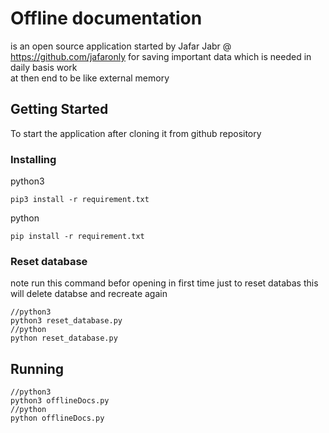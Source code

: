 # Offline documentation
is an open source application started by Jafar Jabr @ https://github.com/jafaronly
for saving important data which is needed in daily basis work   
at then end to be like external memory

## Getting Started
To start the application after cloning it from github repository

### Installing
python3
```
pip3 install -r requirement.txt
```
python
```
pip install -r requirement.txt
```
### Reset database
note run this command befor opening in first time just  to reset databas this will delete databse and recreate again
```
//python3
python3 reset_database.py
//python
python reset_database.py
```
## Running
```
//python3
python3 offlineDocs.py
//python
python offlineDocs.py
```
